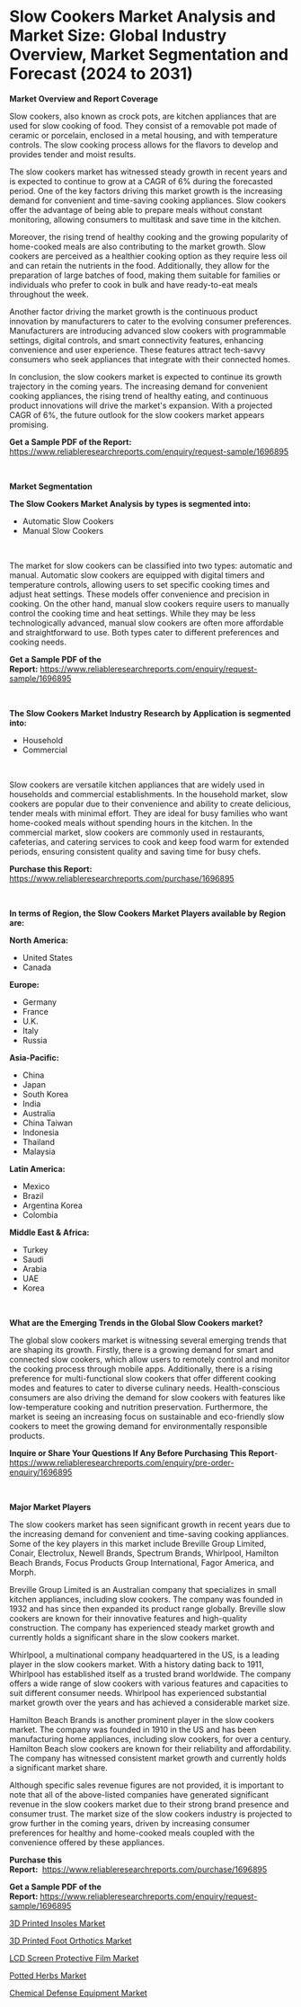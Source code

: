 <p><h1>Slow Cookers Market Analysis and Market Size: Global Industry Overview, Market Segmentation and Forecast (2024 to 2031)</h1></p><p><strong>Market Overview and Report Coverage</strong></p>
<p><p>Slow cookers, also known as crock pots, are kitchen appliances that are used for slow cooking of food. They consist of a removable pot made of ceramic or porcelain, enclosed in a metal housing, and with temperature controls. The slow cooking process allows for the flavors to develop and provides tender and moist results.</p><p>The slow cookers market has witnessed steady growth in recent years and is expected to continue to grow at a CAGR of 6% during the forecasted period. One of the key factors driving this market growth is the increasing demand for convenient and time-saving cooking appliances. Slow cookers offer the advantage of being able to prepare meals without constant monitoring, allowing consumers to multitask and save time in the kitchen. </p><p>Moreover, the rising trend of healthy cooking and the growing popularity of home-cooked meals are also contributing to the market growth. Slow cookers are perceived as a healthier cooking option as they require less oil and can retain the nutrients in the food. Additionally, they allow for the preparation of large batches of food, making them suitable for families or individuals who prefer to cook in bulk and have ready-to-eat meals throughout the week.</p><p>Another factor driving the market growth is the continuous product innovation by manufacturers to cater to the evolving consumer preferences. Manufacturers are introducing advanced slow cookers with programmable settings, digital controls, and smart connectivity features, enhancing convenience and user experience. These features attract tech-savvy consumers who seek appliances that integrate with their connected homes.</p><p>In conclusion, the slow cookers market is expected to continue its growth trajectory in the coming years. The increasing demand for convenient cooking appliances, the rising trend of healthy eating, and continuous product innovations will drive the market's expansion. With a projected CAGR of 6%, the future outlook for the slow cookers market appears promising.</p></p>
<p><strong>Get a Sample PDF of the Report:</strong> <a href="https://www.reliableresearchreports.com/enquiry/request-sample/1696895">https://www.reliableresearchreports.com/enquiry/request-sample/1696895</a></p>
<p>&nbsp;</p>
<p><strong>Market Segmentation</strong></p>
<p><strong>The Slow Cookers Market Analysis by types is segmented into:</strong></p>
<p><ul><li>Automatic Slow Cookers</li><li>Manual Slow Cookers</li></ul></p>
<p>&nbsp;</p>
<p><p>The market for slow cookers can be classified into two types: automatic and manual. Automatic slow cookers are equipped with digital timers and temperature controls, allowing users to set specific cooking times and adjust heat settings. These models offer convenience and precision in cooking. On the other hand, manual slow cookers require users to manually control the cooking time and heat settings. While they may be less technologically advanced, manual slow cookers are often more affordable and straightforward to use. Both types cater to different preferences and cooking needs.</p></p>
<p><strong>Get a Sample PDF of the Report:</strong>&nbsp;<a href="https://www.reliableresearchreports.com/enquiry/request-sample/1696895">https://www.reliableresearchreports.com/enquiry/request-sample/1696895</a></p>
<p>&nbsp;</p>
<p><strong>The Slow Cookers Market Industry Research by Application is segmented into:</strong></p>
<p><ul><li>Household</li><li>Commercial</li></ul></p>
<p>&nbsp;</p>
<p><p>Slow cookers are versatile kitchen appliances that are widely used in households and commercial establishments. In the household market, slow cookers are popular due to their convenience and ability to create delicious, tender meals with minimal effort. They are ideal for busy families who want home-cooked meals without spending hours in the kitchen. In the commercial market, slow cookers are commonly used in restaurants, cafeterias, and catering services to cook and keep food warm for extended periods, ensuring consistent quality and saving time for busy chefs.</p></p>
<p><strong>Purchase this Report:</strong>&nbsp; <a href="https://www.reliableresearchreports.com/purchase/1696895">https://www.reliableresearchreports.com/purchase/1696895</a></p>
<p>&nbsp;</p>
<p><strong>In terms of Region, the Slow Cookers Market Players available by Region are:</strong></p>
<p>
    <p> <strong> North America: </strong>
        <ul>
            <li>United States</li>
            <li>Canada</li>
        </ul>
        </p> 
    <p> <strong> Europe: </strong>
        <ul>
            <li>Germany</li>
            <li>France</li>
            <li>U.K.</li>
            <li>Italy</li>
            <li>Russia</li>
        </ul>
        </p> 
    <p> <strong> Asia-Pacific: </strong>
        <ul>
            <li>China</li>
            <li>Japan</li>
            <li>South Korea</li>
            <li>India</li>
            <li>Australia</li>
            <li>China Taiwan</li>
            <li>Indonesia</li>
            <li>Thailand</li>
            <li>Malaysia</li>
        </ul>
        </p> 
    <p> <strong> Latin America: </strong>
        <ul>
            <li>Mexico</li>
            <li>Brazil</li>
            <li>Argentina Korea</li>
            <li>Colombia</li>
        </ul>
        </p> 
    <p> <strong> Middle East & Africa: </strong>
        <ul>
            <li>Turkey</li>
            <li>Saudi</li>
            <li>Arabia</li>
            <li>UAE</li>
            <li>Korea</li>
        </ul>
    </p>
    </p>
<p>&nbsp;</p>
<p><strong>What are the Emerging Trends in the Global Slow Cookers market?</strong></p>
<p><p>The global slow cookers market is witnessing several emerging trends that are shaping its growth. Firstly, there is a growing demand for smart and connected slow cookers, which allow users to remotely control and monitor the cooking process through mobile apps. Additionally, there is a rising preference for multi-functional slow cookers that offer different cooking modes and features to cater to diverse culinary needs. Health-conscious consumers are also driving the demand for slow cookers with features like low-temperature cooking and nutrition preservation. Furthermore, the market is seeing an increasing focus on sustainable and eco-friendly slow cookers to meet the growing demand for environmentally responsible products.</p></p>
<p><strong>Inquire or Share Your Questions If Any Before Purchasing This Report</strong>- <a href="https://www.reliableresearchreports.com/enquiry/pre-order-enquiry/1696895">https://www.reliableresearchreports.com/enquiry/pre-order-enquiry/1696895</a></p>
<p>&nbsp;</p>
<p><strong>Major Market Players</strong></p>
<p><p>The slow cookers market has seen significant growth in recent years due to the increasing demand for convenient and time-saving cooking appliances. Some of the key players in this market include Breville Group Limited, Conair, Electrolux, Newell Brands, Spectrum Brands, Whirlpool, Hamilton Beach Brands, Focus Products Group International, Fagor America, and Morph.</p><p>Breville Group Limited is an Australian company that specializes in small kitchen appliances, including slow cookers. The company was founded in 1932 and has since then expanded its product range globally. Breville slow cookers are known for their innovative features and high-quality construction. The company has experienced steady market growth and currently holds a significant share in the slow cookers market.</p><p>Whirlpool, a multinational company headquartered in the US, is a leading player in the slow cookers market. With a history dating back to 1911, Whirlpool has established itself as a trusted brand worldwide. The company offers a wide range of slow cookers with various features and capacities to suit different consumer needs. Whirlpool has experienced substantial market growth over the years and has achieved a considerable market size.</p><p>Hamilton Beach Brands is another prominent player in the slow cookers market. The company was founded in 1910 in the US and has been manufacturing home appliances, including slow cookers, for over a century. Hamilton Beach slow cookers are known for their reliability and affordability. The company has witnessed consistent market growth and currently holds a significant market share.</p><p>Although specific sales revenue figures are not provided, it is important to note that all of the above-listed companies have generated significant revenue in the slow cookers market due to their strong brand presence and consumer trust. The market size of the slow cookers industry is projected to grow further in the coming years, driven by increasing consumer preferences for healthy and home-cooked meals coupled with the convenience offered by these appliances.</p></p>
<p><strong>Purchase this Report:</strong>&nbsp;&nbsp;<a href="https://www.reliableresearchreports.com/purchase/1696895">https://www.reliableresearchreports.com/purchase/1696895</a></p>
<p></p>
<p><strong>Get a Sample PDF of the Report:</strong>&nbsp;<a href="https://www.reliableresearchreports.com/enquiry/request-sample/1696895">https://www.reliableresearchreports.com/enquiry/request-sample/1696895</a></p>
<p><p><a href="https://github.com/joannesouthgate/Market-Research-Report-List-1/blob/main/3d-printed-insoles-market.md">3D Printed Insoles Market</a></p><p><a href="https://github.com/julyju69/Market-Research-Report-List-1/blob/main/3d-printed-foot-orthotics-market.md">3D Printed Foot Orthotics Market</a></p><p><a href="https://github.com/amonskiyk/Market-Research-Report-List-1/blob/main/lcd-screen-protective-film-market.md">LCD Screen Protective Film Market</a></p><p><a href="https://github.com/markusgodoy/Market-Research-Report-List-1/blob/main/potted-herbs-market.md">Potted Herbs Market</a></p><p><a href="https://github.com/gaydyna/Market-Research-Report-List-1/blob/main/chemical-defense-equipment-market.md">Chemical Defense Equipment Market</a></p></p>